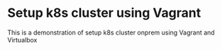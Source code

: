 # Setup k8s cluster using Vagrant
This is a demonstration of setup k8s cluster onprem using Vagrant and Virtualbox


